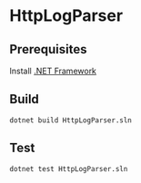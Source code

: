 # HttpLogParser

## Prerequisites
Install [.NET Framework](https://dotnet.microsoft.com/download)

## Build
`dotnet build HttpLogParser.sln`

## Test
`dotnet test HttpLogParser.sln`
